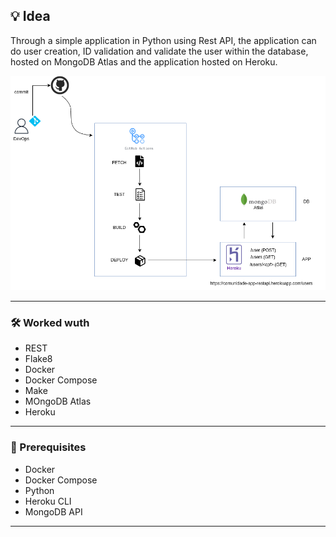 ## 💡 Idea
Through a simple application in Python using Rest API, the application can do user creation, ID validation and validate the user within the database, hosted on MongoDB Atlas and the application hosted on Heroku.

![Screenshot](Screenshot/REST_API.png)

---

### 🛠️ Worked wuth
* REST
* Flake8
* Docker
* Docker Compose
* Make
* MOngoDB Atlas
* Heroku
---

### 🧾 Prerequisites
* Docker
* Docker Compose
* Python
* Heroku CLI
* MongoDB API
---